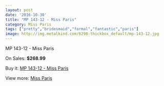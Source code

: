 ```yaml
---
layout: post
date: '2016-10-30'
title: "MP 143-12 - Miss Paris"
category: Miss Paris
tags: ["pretty","bridesmaid","formal","fantastic","paris"]
image: http://img.metalkind.com/6298-thickbox_default/mp-143-12.jpg
---
```

MP 143-12 - Miss Paris

On Sales: **$268.99**
<a href="https://www.metalkind.com/en/miss-paris/2848-mp-143-12.html"><amp-img layout="responsive" width="600" height="600" src="//img.metalkind.com/6298-thickbox_default/mp-143-12.jpg" alt="MP 143-12 - Miss Paris 0" /></a>

Buy it: [MP 143-12 - Miss Paris](https://www.metalkind.com/en/miss-paris/2848-mp-143-12.html "MP 143-12 - Miss Paris")

View more: [Miss Paris](https://www.metalkind.com/en/88-miss-paris "Miss Paris")